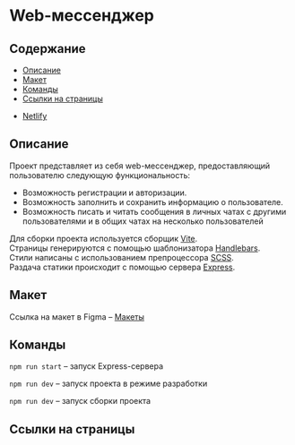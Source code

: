 # Web-мессенджер

## Содержание

- [Описание](#описание)
- [Макет](#макет)
- [Команды](#команды)
- [Ссылки на страницы](#ссылки-на-страницы)
<!-- @TODO добавить ссылку на проекте в Netlify -->
- [Netlify](#ссылки-на-страницы)

## Описание

Проект представляет из себя web-мессенджер, предоставляющий пользователю следующую функциональность:

- Возможность регистрации и авторизации.
- Возможность заполнить и сохранить информацию о пользователе.
- Возможность писать и читать сообщения в личных чатах с другими пользователями и в общих чатах на несколько пользователей

Для сборки проекта используется сборщик [Vite](https://vitejs.dev/). <br /> Страницы генерируются с помощью шаблонизатора [Handlebars](https://handlebarsjs.com/). <br /> Стили написаны с использованием препроцессора [SCSS](https://sass-scss.ru/). <br /> Раздача статики происходит с помощью сервера [Express](https://expressjs.com/).

## Макет

Ссылка на макет в Figma – [Макеты](https://www.figma.com/file/jF5fFFzgGOxQeB4CmKWTiE/Chat_external_link?type=design&node-id=1-600&mode=design&t=VCp4U8leBxHmG3QZ-4)

<!-- @TODO заполнить раздел -->

## Команды

`npm run start` – запуск Express-сервера

`npm run dev` – запуск проекта в режиме разработки

`npm run dev` – запуск сборки проекта

<!-- @TODO заполнить раздел -->

## Ссылки на страницы
